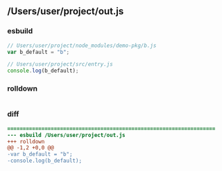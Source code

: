 ## /Users/user/project/out.js
### esbuild
```js
// Users/user/project/node_modules/demo-pkg/b.js
var b_default = "b";

// Users/user/project/src/entry.js
console.log(b_default);
```
### rolldown
```js

```
### diff
```diff
===================================================================
--- esbuild	/Users/user/project/out.js
+++ rolldown	
@@ -1,2 +0,0 @@
-var b_default = "b";
-console.log(b_default);

```
